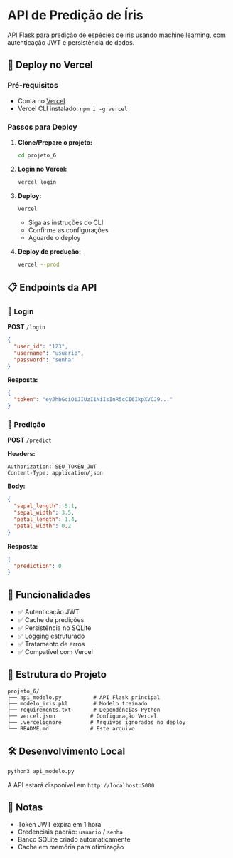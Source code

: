 # API de Predição de Íris

API Flask para predição de espécies de íris usando machine learning, com autenticação JWT e persistência de dados.

## 🚀 Deploy no Vercel

### Pré-requisitos
- Conta no [Vercel](https://vercel.com)
- Vercel CLI instalado: `npm i -g vercel`

### Passos para Deploy

1. **Clone/Prepare o projeto:**
   ```bash
   cd projeto_6
   ```

2. **Login no Vercel:**
   ```bash
   vercel login
   ```

3. **Deploy:**
   ```bash
   vercel
   ```
   - Siga as instruções do CLI
   - Confirme as configurações
   - Aguarde o deploy

4. **Deploy de produção:**
   ```bash
   vercel --prod
   ```

## 📋 Endpoints da API

### 🔐 Login
**POST** `/login`

```json
{
  "user_id": "123",
  "username": "usuario",
  "password": "senha"
}
```

**Resposta:**
```json
{
  "token": "eyJhbGciOiJIUzI1NiIsInR5cCI6IkpXVCJ9..."
}
```

### 🌸 Predição
**POST** `/predict`

**Headers:**
```
Authorization: SEU_TOKEN_JWT
Content-Type: application/json
```

**Body:**
```json
{
  "sepal_length": 5.1,
  "sepal_width": 3.5,
  "petal_length": 1.4,
  "petal_width": 0.2
}
```

**Resposta:**
```json
{
  "prediction": 0
}
```

## 🔧 Funcionalidades

- ✅ Autenticação JWT
- ✅ Cache de predições
- ✅ Persistência no SQLite
- ✅ Logging estruturado
- ✅ Tratamento de erros
- ✅ Compatível com Vercel

## 📁 Estrutura do Projeto

```
projeto_6/
├── api_modelo.py          # API Flask principal
├── modelo_iris.pkl        # Modelo treinado
├── requirements.txt       # Dependências Python
├── vercel.json           # Configuração Vercel
├── .vercelignore         # Arquivos ignorados no deploy
└── README.md             # Este arquivo
```

## 🛠️ Desenvolvimento Local

```bash
python3 api_modelo.py
```

A API estará disponível em `http://localhost:5000`

## 📝 Notas

- Token JWT expira em 1 hora
- Credenciais padrão: `usuario` / `senha`
- Banco SQLite criado automaticamente
- Cache em memória para otimização